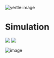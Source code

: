 ![yertle image](https://user-images.githubusercontent.com/12387040/154842903-77c47f65-0455-4f21-bacb-2093f784f7f1.png)

# Simulation
<a href=""><img src="https://img.shields.io/badge/-Gazebo-green?style=for-the-badge" /></a> 
<a href=""><img src="https://img.shields.io/badge/-.urdf-orange?style=for-the-badge" /></a> 



![image](https://user-images.githubusercontent.com/12387040/154842373-42b3cce0-2450-4362-b23c-a2e9c3eca3d5.png)


